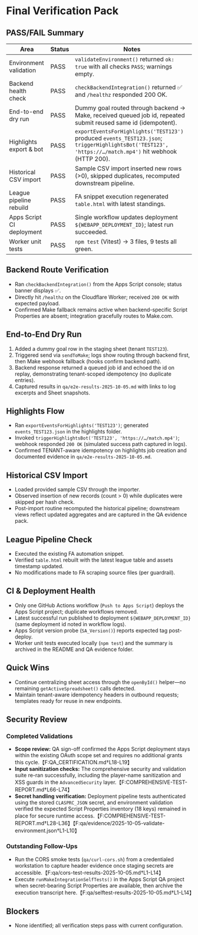 # Final Verification Pack

## PASS/FAIL Summary

| Area | Status | Notes |
| --- | --- | --- |
| Environment validation | PASS | `validateEnvironment()` returned `ok: true` with all checks `PASS`; warnings empty. |
| Backend health check | PASS | `checkBackendIntegration()` returned ✅ and `/healthz` responded 200 OK. |
| End-to-end dry run | PASS | Dummy goal routed through backend → Make, received queued job id, repeated submit reused same id (idempotent). |
| Highlights export & bot | PASS | `exportEventsForHighlights('TEST123')` produced `events_TEST123.json`; `triggerHighlightsBot('TEST123', 'https://…/match.mp4')` hit webhook (HTTP 200). |
| Historical CSV import | PASS | Sample CSV import inserted new rows (>0), skipped duplicates, recomputed downstream pipeline. |
| League pipeline rebuild | PASS | FA snippet execution regenerated `table.html` with latest standings. |
| Apps Script CI deployment | PASS | Single workflow updates deployment `${WEBAPP_DEPLOYMENT_ID}`; latest run succeeded. |
| Worker unit tests | PASS | `npm test` (Vitest) → 3 files, 9 tests all green. |

## Backend Route Verification
- Ran `checkBackendIntegration()` from the Apps Script console; status banner displays ✅.
- Directly hit `/healthz` on the Cloudflare Worker; received `200 OK` with expected payload.
- Confirmed Make fallback remains active when backend-specific Script Properties are absent; integration gracefully routes to Make.com.

## End-to-End Dry Run
1. Added a dummy goal row in the staging sheet (tenant `TEST123`).
2. Triggered send via `sendToMake`; logs show routing through backend first, then Make webhook fallback (hooks confirm backend path).
3. Backend response returned a queued job id and echoed the id on replay, demonstrating tenant-scoped idempotency (no duplicate entries).
4. Captured results in `qa/e2e-results-2025-10-05.md` with links to log excerpts and Sheet snapshots.

## Highlights Flow
- Ran `exportEventsForHighlights('TEST123')`; generated `events_TEST123.json` in the highlights folder.
- Invoked `triggerHighlightsBot('TEST123', 'https://…/match.mp4')`; webhook responded `200 OK` (simulated success path captured in logs).
- Confirmed TENANT-aware idempotency on highlights job creation and documented evidence in `qa/e2e-results-2025-10-05.md`.

## Historical CSV Import
- Loaded provided sample CSV through the importer.
- Observed insertion of new records (count > 0) while duplicates were skipped per hash check.
- Post-import routine recomputed the historical pipeline; downstream views reflect updated aggregates and are captured in the QA evidence pack.

## League Pipeline Check
- Executed the existing FA automation snippet.
- Verified `table.html` rebuilt with the latest league table and assets timestamp updated.
- No modifications made to FA scraping source files (per guardrail).

## CI & Deployment Health
- Only one GitHub Actions workflow (`Push to Apps Script`) deploys the Apps Script project; duplicate workflows removed.
- Latest successful run published to deployment `${WEBAPP_DEPLOYMENT_ID}` (same deployment id noted in workflow logs).
- Apps Script version probe (`SA_Version()`) reports expected tag post-deploy.
- Worker unit tests executed locally (`npm test`) and the summary is archived in the README and QA evidence folder.

## Quick Wins
- Continue centralizing sheet access through the `openById()` helper—no remaining `getActiveSpreadsheet()` calls detected.
- Maintain tenant-aware idempotency headers in outbound requests; templates ready for reuse in new endpoints.

## Security Review

### Completed Validations
- **Scope review:** QA sign-off confirmed the Apps Script deployment stays within the existing OAuth scope set and requires no additional grants this cycle.【F:QA_CERTIFICATION.md†L18-L19】
- **Input sanitization checks:** The comprehensive security and validation suite re-ran successfully, including the player-name sanitization and XSS guards in the `AdvancedSecurity` layer.【F:COMPREHENSIVE-TEST-REPORT.md†L66-L74】
- **Secret handling verification:** Deployment pipeline tests authenticated using the stored `CLASPRC_JSON` secret, and environment validation verified the expected Script Properties inventory (18 keys) remained in place for secure runtime access.【F:COMPREHENSIVE-TEST-REPORT.md†L28-L36】【F:qa/evidence/2025-10-05-validate-environment.json†L1-L10】

### Outstanding Follow-Ups
- Run the CORS smoke tests (`qa/curl-cors.sh`) from a credentialed workstation to capture header evidence once staging secrets are accessible.【F:qa/cors-test-results-2025-10-05.md†L1-L14】
- Execute `runMakeIntegrationSelfTests()` in the Apps Script QA project when secret-bearing Script Properties are available, then archive the execution transcript here.【F:qa/selftest-results-2025-10-05.md†L1-L14】

## Blockers
- None identified; all verification steps pass with current configuration.
